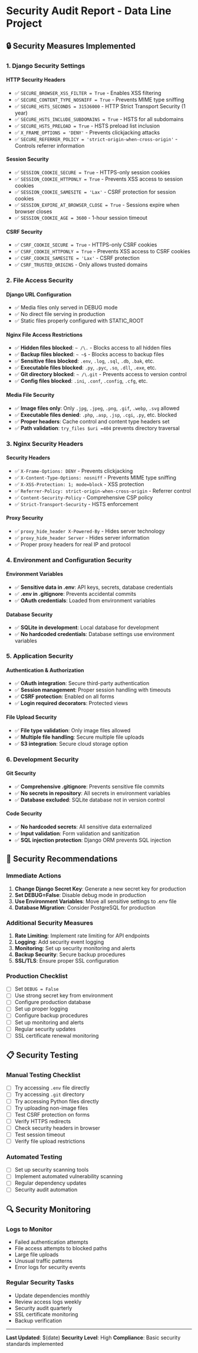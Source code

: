 # Security Audit Report - Data Line Project

## 🔒 Security Measures Implemented

### 1. Django Security Settings

#### HTTP Security Headers
- ✅ `SECURE_BROWSER_XSS_FILTER = True` - Enables XSS filtering
- ✅ `SECURE_CONTENT_TYPE_NOSNIFF = True` - Prevents MIME type sniffing
- ✅ `SECURE_HSTS_SECONDS = 31536000` - HTTP Strict Transport Security (1 year)
- ✅ `SECURE_HSTS_INCLUDE_SUBDOMAINS = True` - HSTS for all subdomains
- ✅ `SECURE_HSTS_PRELOAD = True` - HSTS preload list inclusion
- ✅ `X_FRAME_OPTIONS = 'DENY'` - Prevents clickjacking attacks
- ✅ `SECURE_REFERRER_POLICY = 'strict-origin-when-cross-origin'` - Controls referrer information

#### Session Security
- ✅ `SESSION_COOKIE_SECURE = True` - HTTPS-only session cookies
- ✅ `SESSION_COOKIE_HTTPONLY = True` - Prevents XSS access to session cookies
- ✅ `SESSION_COOKIE_SAMESITE = 'Lax'` - CSRF protection for session cookies
- ✅ `SESSION_EXPIRE_AT_BROWSER_CLOSE = True` - Sessions expire when browser closes
- ✅ `SESSION_COOKIE_AGE = 3600` - 1-hour session timeout

#### CSRF Security
- ✅ `CSRF_COOKIE_SECURE = True` - HTTPS-only CSRF cookies
- ✅ `CSRF_COOKIE_HTTPONLY = True` - Prevents XSS access to CSRF cookies
- ✅ `CSRF_COOKIE_SAMESITE = 'Lax'` - CSRF protection
- ✅ `CSRF_TRUSTED_ORIGINS` - Only allows trusted domains

### 2. File Access Security

#### Django URL Configuration
- ✅ Media files only served in DEBUG mode
- ✅ No direct file serving in production
- ✅ Static files properly configured with STATIC_ROOT

#### Nginx File Access Restrictions
- ✅ **Hidden files blocked**: `~ /\.` - Blocks access to all hidden files
- ✅ **Backup files blocked**: `~ ~$` - Blocks access to backup files
- ✅ **Sensitive files blocked**: `.env`, `.log`, `.sql`, `.db`, `.bak`, etc.
- ✅ **Executable files blocked**: `.py`, `.pyc`, `.so`, `.dll`, `.exe`, etc.
- ✅ **Git directory blocked**: `~ /\.git` - Prevents access to version control
- ✅ **Config files blocked**: `.ini`, `.conf`, `.config`, `.cfg`, etc.

#### Media File Security
- ✅ **Image files only**: Only `.jpg`, `.jpeg`, `.png`, `.gif`, `.webp`, `.svg` allowed
- ✅ **Executable files denied**: `.php`, `.asp`, `.jsp`, `.cgi`, `.py`, etc. blocked
- ✅ **Proper headers**: Cache control and content type headers set
- ✅ **Path validation**: `try_files $uri =404` prevents directory traversal

### 3. Nginx Security Headers

#### Security Headers
- ✅ `X-Frame-Options: DENY` - Prevents clickjacking
- ✅ `X-Content-Type-Options: nosniff` - Prevents MIME type sniffing
- ✅ `X-XSS-Protection: 1; mode=block` - XSS protection
- ✅ `Referrer-Policy: strict-origin-when-cross-origin` - Referrer control
- ✅ `Content-Security-Policy` - Comprehensive CSP policy
- ✅ `Strict-Transport-Security` - HSTS enforcement

#### Proxy Security
- ✅ `proxy_hide_header X-Powered-By` - Hides server technology
- ✅ `proxy_hide_header Server` - Hides server information
- ✅ Proper proxy headers for real IP and protocol

### 4. Environment and Configuration Security

#### Environment Variables
- ✅ **Sensitive data in .env**: API keys, secrets, database credentials
- ✅ **.env in .gitignore**: Prevents accidental commits
- ✅ **OAuth credentials**: Loaded from environment variables

#### Database Security
- ✅ **SQLite in development**: Local database for development
- ✅ **No hardcoded credentials**: Database settings use environment variables

### 5. Application Security

#### Authentication & Authorization
- ✅ **OAuth integration**: Secure third-party authentication
- ✅ **Session management**: Proper session handling with timeouts
- ✅ **CSRF protection**: Enabled on all forms
- ✅ **Login required decorators**: Protected views

#### File Upload Security
- ✅ **File type validation**: Only image files allowed
- ✅ **Multiple file handling**: Secure multiple file uploads
- ✅ **S3 integration**: Secure cloud storage option

### 6. Development Security

#### Git Security
- ✅ **Comprehensive .gitignore**: Prevents sensitive file commits
- ✅ **No secrets in repository**: All secrets in environment variables
- ✅ **Database excluded**: SQLite database not in version control

#### Code Security
- ✅ **No hardcoded secrets**: All sensitive data externalized
- ✅ **Input validation**: Form validation and sanitization
- ✅ **SQL injection protection**: Django ORM prevents SQL injection

## 🚨 Security Recommendations

### Immediate Actions
1. **Change Django Secret Key**: Generate a new secret key for production
2. **Set DEBUG=False**: Disable debug mode in production
3. **Use Environment Variables**: Move all sensitive settings to .env file
4. **Database Migration**: Consider PostgreSQL for production

### Additional Security Measures
1. **Rate Limiting**: Implement rate limiting for API endpoints
2. **Logging**: Add security event logging
3. **Monitoring**: Set up security monitoring and alerts
4. **Backup Security**: Secure backup procedures
5. **SSL/TLS**: Ensure proper SSL configuration

### Production Checklist
- [ ] Set `DEBUG = False`
- [ ] Use strong secret key from environment
- [ ] Configure production database
- [ ] Set up proper logging
- [ ] Configure backup procedures
- [ ] Set up monitoring and alerts
- [ ] Regular security updates
- [ ] SSL certificate renewal monitoring

## 📋 Security Testing

### Manual Testing Checklist
- [ ] Try accessing `.env` file directly
- [ ] Try accessing `.git` directory
- [ ] Try accessing Python files directly
- [ ] Try uploading non-image files
- [ ] Test CSRF protection on forms
- [ ] Verify HTTPS redirects
- [ ] Check security headers in browser
- [ ] Test session timeout
- [ ] Verify file upload restrictions

### Automated Testing
- [ ] Set up security scanning tools
- [ ] Implement automated vulnerability scanning
- [ ] Regular dependency updates
- [ ] Security audit automation

## 🔍 Security Monitoring

### Logs to Monitor
- Failed authentication attempts
- File access attempts to blocked paths
- Large file uploads
- Unusual traffic patterns
- Error logs for security events

### Regular Security Tasks
- Update dependencies monthly
- Review access logs weekly
- Security audit quarterly
- SSL certificate monitoring
- Backup verification

---

**Last Updated**: $(date)
**Security Level**: High
**Compliance**: Basic security standards implemented 